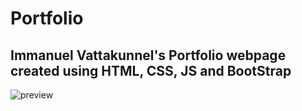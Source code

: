 # Portfolio

## Immanuel Vattakunnel's Portfolio webpage created using HTML, CSS, JS and BootStrap


![preview](/assets/Portfolio-demo.gif)